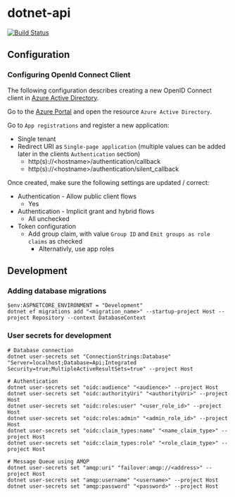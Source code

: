 # dotnet-api

[![Build Status](https://chrishaland.visualstudio.com/dotnet-api/_apis/build/status/Build%20pipeline?branchName=main)](https://chrishaland.visualstudio.com/dotnet-api/_build/latest?definitionId=5&branchName=main)

## Configuration

### Configuring OpenId Connect Client
The following configuration describes creating a new OpenID Connect client in [Azure Active Directory](https://portal.azure.com/).

Go to the [Azure Portal](https://portal.azure.com/) and open the resource `Azure Active Directory`. 

Go to `App registrations` and register a new application:

* Single tenant
* Redirect URI as `Single-page application` (multiple values can be added later in the clients `Authentication` section)
  * http(s)://\<hostname>/authentication/callback
  * http(s)://\<hostname>/authentication/silent_callback

Once created, make sure the following settings are updated / correct:

* Authentication - Allow public client flows
  * Yes
* Authentication - Implicit grant and hybrid flows
  * All unchecked
* Token configuration
  * Add group claim, with value `Group ID` and `Emit groups as role claims` as checked
    * Alternativly, use app roles

## Development

### Adding database migrations

```
$env:ASPNETCORE_ENVIRONMENT = "Development"
dotnet ef migrations add "<migration_name>" --startup-project Host --project Repository --context DatabaseContext
```

### User secrets for development

```
# Database connection
dotnet user-secrets set "ConnectionStrings:Database" "Server=localhost;Database=Api;Integrated Security=true;MultipleActiveResultSets=true" --project Host

# Authentication
dotnet user-secrets set "oidc:audience" "<audience>" --project Host
dotnet user-secrets set "oidc:authorityUri" "<authorityUri>" --project Host
dotnet user-secrets set "oidc:roles:user" "<user_role_id>" --project Host
dotnet user-secrets set "oidc:roles:admin" "<admin_role_id>" --project Host
dotnet user-secrets set "oidc:claim_types:name" "<name_claim_type>" --project Host
dotnet user-secrets set "oidc:claim_types:role" "<role_claim_type>" --project Host

# Message Queue using AMQP
dotnet user-secrets set "amqp:uri" "failover:amqp://<address>" --project Host
dotnet user-secrets set "amqp:username" "<username>" --project Host
dotnet user-secrets set "amqp:password" "<password>" --project Host
``` 